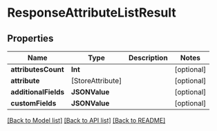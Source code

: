 # ResponseAttributeListResult

## Properties
Name | Type | Description | Notes
------------ | ------------- | ------------- | -------------
**attributesCount** | **Int** |  | [optional] 
**attribute** | [StoreAttribute] |  | [optional] 
**additionalFields** | **JSONValue** |  | [optional] 
**customFields** | **JSONValue** |  | [optional] 

[[Back to Model list]](../README.md#documentation-for-models) [[Back to API list]](../README.md#documentation-for-api-endpoints) [[Back to README]](../README.md)


